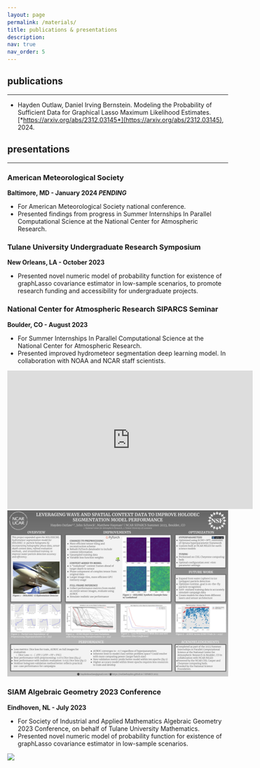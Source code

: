 ```yaml
---
layout: page
permalink: /materials/
title: publications & presentations
description:
nav: true
nav_order: 5
---
```

## publications
--------------------

- Hayden Outlaw, Daniel Irving Bernstein. Modeling the Probability of Sufficient Data for Graphical Lasso Maximum Likelihood Estimates. [*https://arxiv.org/abs/2312.03145*](https://arxiv.org/abs/2312.03145), 2024.

## presentations
--------------------
### American Meteorological Society
**Baltimore, MD - January 2024 *PENDING***

- For American Meteorological Society national conference.
- Presented findings from progress in Summer Internships In Parallel Computational Science at the National Center for Atmospheric Research.

### Tulane University Undergraduate Research Symposium

**New Orleans, LA - October 2023**

- Presented novel numeric model of probability function for existence of graphLasso covariance estimator in low-sample scenarios, to promote research funding and accessibility for undergraduate projects.

### National Center for Atmospheric Research SIPARCS Seminar

**Boulder, CO - August 2023**

- For Summer Internships In Parallel Computational Science at the National Center for Atmospheric Research.
- Presented improved hydrometeor segmentation deep learning model. In collaboration with NOAA and NCAR staff scientists.

<iframe width="560" height="315" src="https://www.youtube.com/embed/edqQrgZR2-c?si=Qu_R-Z9f6rlQbEJU" title="YouTube video player" frameborder="0" allow="accelerometer; autoplay; clipboard-write; encrypted-media; gyroscope; picture-in-picture; web-share" allowfullscreen></iframe>

<img src = "../assets/img/SIPARCS.jpg" width="560">

### SIAM Algebraic Geometry 2023 Conference

**Eindhoven, NL - July 2023**

- For Society of Industrial and Applied Mathematics Algebraic Geometry 2023 Conference, on behalf of Tulane University Mathematics.
- Presented novel numeric model of probability function for existence of graphLasso covariance estimator in low-sample scenarios.

<img src = "../assets/img/AG23_Poster.jpg" width="560">